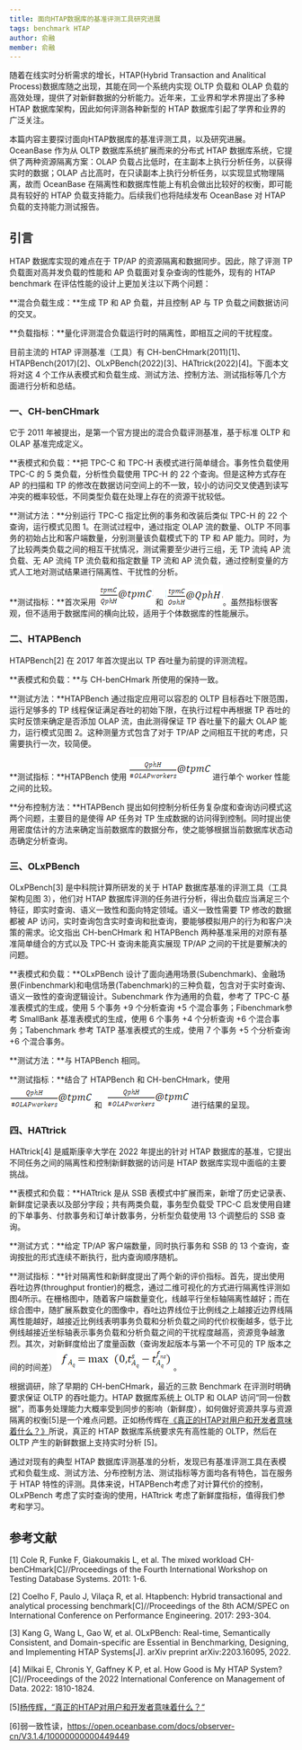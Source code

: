 ```yaml
---
title: 面向HTAP数据库的基准评测工具研究进展
tags: benchmark HTAP
author: 俞融
member: 俞融
---
```



随着在线实时分析需求的增长，HTAP(Hybrid Transaction and Analitical Process)数据库随之出现，其能在同一个系统内实现 OLTP 负载和 OLAP 负载的高效处理，提供了对新鲜数据的分析能力。近年来，工业界和学术界提出了多种 HTAP 数据库架构，因此如何评测各种新型的 HTAP 数据库引起了学界和业界的广泛关注。

本篇内容主要探讨面向HTAP数据库的基准评测工具，以及研究进展。OceanBase 作为从 OLTP 数据库系统扩展而来的分布式 HTAP 数据库系统，它提供了两种资源隔离方案：OLAP 负载占比低时，在主副本上执行分析任务，以获得实时的数据；OLAP 占比高时，在只读副本上执行分析任务，以实现显式物理隔离，故而 OceanBase 在隔离性和数据库性能上有机会做出比较好的权衡，即可能具有较好的 HTAP 负载支持能力。后续我们也将陆续发布 OceanBase 对 HTAP 负载的支持能力测试报告。


## 引言

HTAP 数据库实现的难点在于 TP/AP 的资源隔离和数据同步。因此，除了评测 TP 负载面对高并发负载的性能和 AP 负载面对复杂查询的性能外，现有的 HTAP benchmark 在评估性能的设计上更加关注以下两个问题：

**混合负载生成：**生成 TP 和 AP 负载，并且控制 AP 与 TP 负载之间数据访问的交叉。

**负载指标：**量化评测混合负载运行时的隔离性，即相互之间的干扰程度。

目前主流的 HTAP 评测基准（工具）有 CH-benCHmark(2011)[1]、HTAPBench(2017)[2]、OLxPBench(2022)[3]、HATtrick(2022)[4]。下面本文将对这 4 个工作从表模式和负载生成、测试方法、控制方法、测试指标等几个方面进行分析和总结。


### 一、CH-benCHmark

它于 2011 年被提出，是第一个官方提出的混合负载评测基准，基于标准 OLTP 和 OLAP 基准完成定义。

**表模式和负载：**把 TPC-C 和 TPC-H 表模式进行简单缝合。事务性负载使用 TPC-C 的 5 类负载，分析性负载使用 TPC-H 的 22 个查询。但是这种方式存在 AP 的扫描和 TP 的修改在数据访问空间上的不一致，较小的访问交叉使遇到读写冲突的概率较低，不同类型负载在处理上存在的资源干扰较低。

**测试方法：**分别运行 TPC-C 指定比例的事务和改装后类似 TPC-H 的 22 个查询，运行模式见图 1。在测试过程中，通过指定 OLAP 流的数量、OLTP 不同事务的初始占比和客户端数量，分别测量该负载模式下的 TP 和 AP 能力。同时，为了比较两类负载之间的相互干扰情况，测试需要至少进行三组，无 TP 流纯 AP 流负载、无 AP 流纯 TP 流负载和指定数量 TP 流和 AP 流负载，通过控制变量的方式人工地对测试结果进行隔离性、干扰性的分析。

**测试指标：**首次采用 
![图片](/auto-image/picrepo/18146342-e343-4bb1-a210-344896859a3f.png) 和 
![图片](/auto-image/picrepo/ae0be21a-129d-4fd1-b3ef-6bc16b51cb9b.png)。虽然指标很客观，但不适用于数据库间的横向比较，适用于个体数据库的性能展示。


### 二、HTAPBench

HTAPBench[2] 在 2017 年首次提出以 TP 吞吐量为前提的评测流程。

**表模式和负载：**与 CH-benCHmark 所使用的保持一致。

**测试方法：**HTAPBench 通过指定应用可以容忍的 OLTP 目标吞吐下限范围，运行足够多的 TP 线程保证满足吞吐的初始下限，在执行过程中再根据 TP 吞吐的实时反馈来确定是否添加 OLAP 流，由此测得保证 TP 吞吐量下的最大 OLAP 能力，运行模式见图 2。这种测量方式包含了对于 TP/AP 之间相互干扰的考虑，只需要执行一次，较简便。

**测试指标：**HTAPBench 使用 
![图片](/auto-image/picrepo/1531445c-1fed-440a-b39f-253c188e448f.png) 进行单个 worker 性能之间的比较。

**分布控制方法：**HTAPBench 提出如何控制分析任务复杂度和查询访问模式这两个问题，主要目的是使得 AP 任务对 TP 生成数据的访问得到控制。同时提出使用密度估计的方法来确定当前数据库的数据分布，使之能够根据当前数据库状态动态确定分析查询。


### 三、OLxPBench

OLxPBench[3] 是中科院计算所研发的关于 HTAP 数据库基准的评测工具（工具架构见图 3），他们对 HTAP 数据库评测的任务进行分析，得出负载应当满足三个特征，即实时查询、语义一致性和面向特定领域。语义一致性需要 TP 修改的数据都被 AP 访问，实时查询包含实时查询和批查询，要能够模拟用户的行为和客户决策的需求。论文指出 CH-benCHmark 和 HTAPBench 两种基准采用的对原有基准简单缝合的方式以及 TPC-H 查询未能真实展现 TP/AP 之间的干扰是要解决的问题。

**表模式和负载：**OLxPBench 设计了面向通用场景(Subenchmark)、金融场景(Finbenchmark)和电信场景(Tabenchmark)的三种负载，包含对于实时查询、语义一致性的查询逻辑设计。Subenchmark 作为通用的负载，参考了 TPC-C 基准表模式的生成，使用 5 个事务 +9 个分析查询 +5 个混合事务；Fibenchmark参考 SmallBank 基准表模式的生成，使用 6 个事务 +4 个分析查询 +6 个混合事务；Tabenchmark 参考 TATP 基准表模式的生成，使用 7 个事务 +5 个分析查询 +6 个混合事务。

**测试方法：**与 HTAPBench 相同。

**测试指标：**结合了 HTAPBench 和 CH-benCHmark，使用 
![图片](/auto-image/picrepo/a59f8aec-fa23-4afb-b726-327e04983854.png) 和
![图片](/auto-image/picrepo/2e1a3fec-1b53-4829-8834-ed4d683cfa5f.png) 进行结果的呈现。

### 四、HATtrick

HATtrick[4] 是威斯康辛大学在 2022 年提出的针对 HTAP 数据库的基准，它提出不同任务之间的隔离性和控制新鲜数据的访问是 HTAP 数据库实现中面临的主要挑战。

**表模式和负载：**HATtrick 是从 SSB 表模式中扩展而来，新增了历史记录表、新鲜度记录表以及部分字段；共有两类负载，事务型负载受 TPC-C 启发使用自建的下单事务、付款事务和订单计数事务，分析型负载使用 13 个调整后的 SSB 查询。

**测试方式：**给定 TP/AP 客户端数量，同时执行事务和 SSB 的 13 个查询，查询按批的形式连续不断执行，批内查询顺序随机。

**测试指标：**针对隔离性和新鲜度提出了两个新的评价指标。首先，提出使用吞吐边界(throughput frontier)的概念，通过二维可视化的方式进行隔离性评测如图4所示。在栅格图中，随着客户端数量变化，线越平行坐标轴隔离性越好；而在综合图中，随扩展系数变化的图像中，吞吐边界线位于比例线之上越接近边界线隔离性能越好，越接近比例线表明事务负载和分析负载之间的代价权衡越多，低于比例线越接近坐标轴表示事务负载和分析负载之间的干扰程度越高，资源竞争越激烈。其次，对新鲜度给出了度量函数（查询发起版本与第一个不可见的 TP 版本之间的时间差）![图片](/auto-image/picrepo/3d82fe33-e761-44c4-bd8c-eabb2849ef27.png)。

根据调研，除了早期的 CH-benCHmark，最近的三款 Benchmark 在评测时明确要求保证 OLTP 的吞吐能力。HTAP 数据库系统上 OLTP 和 OLAP 访问“同一份数据”，而事务处理能力大概率受到同步的影响（新鲜度），如何做好资源共享与资源隔离的权衡[5]是一个难点问题。正如杨传辉在[《真正的HTAP对用户和开发者意味着什么？》](http://mp.weixin.qq.com/s?__biz=MzU0ODg0OTIyNw==&mid=2247494143&idx=1&sn=26158d95218b74e4b39050036e3e607d&chksm=fbba7adbcccdf3cdaa56a48f5e9a2ddc6ddb01de8d66525b7e30f9882d470856bfd76424f6ce&scene=21#wechat_redirect)所说，真正的 HTAP 数据库系统要求先有高性能的 OLTP，然后在 OLTP 产生的新鲜数据上支持实时分析 [5]。

通过对现有的典型 HTAP 数据库评测基准的分析，发现已有基准评测工具在表模式和负载生成、测试方法、分布控制方法、测试指标等方面均各有特色，旨在服务于 HTAP 特性的评测。具体来说，HTAPBench考虑了对计算代价的控制，OLxPBench 考虑了实时查询的使用，HATtrick 考虑了新鲜度指标，值得我们参考和学习。

## 参考文献

[1] Cole R, Funke F, Giakoumakis L, et al. The mixed workload CH-benCHmark[C]//Proceedings of the Fourth International Workshop on Testing Database Systems. 2011: 1-6.

[2] Coelho F, Paulo J, Vilaça R, et al. Htapbench: Hybrid transactional and analytical processing benchmark[C]//Proceedings of the 8th ACM/SPEC on International Conference on Performance Engineering. 2017: 293-304.

[3] Kang G, Wang L, Gao W, et al. OLxPBench: Real-time, Semantically Consistent, and Domain-specific are Essential in Benchmarking, Designing, and Implementing HTAP Systems[J]. arXiv preprint arXiv:2203.16095, 2022.

[4] Milkai E, Chronis Y, Gaffney K P, et al. How Good is My HTAP System?[C]//Proceedings of the 2022 International Conference on Management of Data. 2022: 1810-1824.

[5][杨传辉，“真正的HTAP对用户和开发者意味着什么？“](http://mp.weixin.qq.com/s?__biz=MzU0ODg0OTIyNw==&mid=2247494143&idx=1&sn=26158d95218b74e4b39050036e3e607d&chksm=fbba7adbcccdf3cdaa56a48f5e9a2ddc6ddb01de8d66525b7e30f9882d470856bfd76424f6ce&scene=21#wechat_redirect)

[6]弱一致性读，https://open.oceanbase.com/docs/observer-cn/V3.1.4/10000000000449449